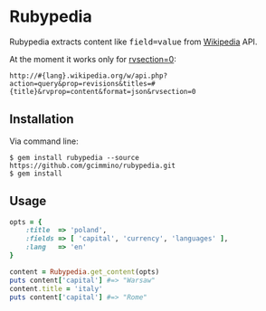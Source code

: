 Rubypedia
=========

Rubypedia extracts content like <tt>field=value</tt> from [Wikipedia](http://en.wikipedia.org/w/api.php) API.

At the moment it works only for [rvsection=0](https://github.com/gcimmino/rubypedia/blob/master/lib/rubypedia.rb#L13):

	http://#{lang}.wikipedia.org/w/api.php?action=query&prop=revisions&titles=#{title}&rvprop=content&format=json&rvsection=0


Installation
------------

Via command line:
```shell
$ gem install rubypedia --source https://github.com/gcimmino/rubypedia.git
$ gem install
```


Usage
-----
```ruby
opts = {
	:title  => 'poland',
	:fields => [ 'capital', 'currency', 'languages' ],
	:lang	=> 'en'
}

content = Rubypedia.get_content(opts)
puts content['capital'] #=> "Warsaw"
content.title = 'italy'
puts content['capital'] #=> "Rome"
```
